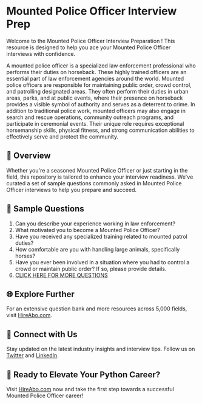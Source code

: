 # Mounted Police Officer Interview Prep

Welcome to the Mounted Police Officer Interview Preparation ! This resource is designed to help you ace your Mounted Police Officer interviews with confidence.

A mounted police officer is a specialized law enforcement professional who performs their duties on horseback. These highly trained officers are an essential part of law enforcement agencies around the world. Mounted police officers are responsible for maintaining public order, crowd control, and patrolling designated areas. They often perform their duties in urban areas, parks, and at public events, where their presence on horseback provides a visible symbol of authority and serves as a deterrent to crime. In addition to traditional police work, mounted officers may also engage in search and rescue operations, community outreach programs, and participate in ceremonial events. Their unique role requires exceptional horsemanship skills, physical fitness, and strong communication abilities to effectively serve and protect the community.

## 🚀 Overview

Whether you're a seasoned Mounted Police Officer or just starting in the field, this repository is tailored to enhance your interview readiness. We've curated a set of sample questions commonly asked in Mounted Police Officer interviews to help you prepare and succeed.

## 📝 Sample Questions

1. Can you describe your experience working in law enforcement?
2. What motivated you to become a Mounted Police Officer?
3. Have you received any specialized training related to mounted patrol duties?
4. How comfortable are you with handling large animals, specifically horses?
5. Have you ever been involved in a situation where you had to control a crowd or maintain public order? If so, please provide details.
6. [CLICK HERE FOR MORE QUESTIONS](https://hireabo.com/job/9_3_7/Mounted%20Police%20Officer)

## 🌐 Explore Further

For an extensive question bank and more resources across 5,000 fields, visit [HireAbo.com](https://www.hireabo.com).

## 📱 Connect with Us

Stay updated on the latest industry insights and interview tips. Follow us on [Twitter](https://twitter.com/hireabo) and [LinkedIn](https://www.linkedin.com/in/hire-abo-3609972a8/).

## 🚀 Ready to Elevate Your Python Career?

Visit [HireAbo.com](https://www.hireabo.com) now and take the first step towards a successful Mounted Police Officer career!
